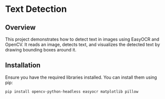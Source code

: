 # Text Detection

## Overview
This project demonstrates how to detect text in images using EasyOCR and OpenCV. It reads an image, detects text, and visualizes the detected text by drawing bounding boxes around it.

## Installation
Ensure you have the required libraries installed. You can install them using pip:

```bash
pip install opencv-python-headless easyocr matplotlib pillow
